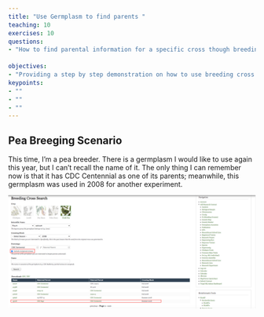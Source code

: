 ```yaml
---
title: "Use Germplasm to find parents "
teaching: 10
exercises: 10
questions:
- "How to find parental information for a specific cross though breeding cross search?"

objectives:
- "Providing a step by step demonstration on how to use breeding cross search on KnowPulse"
keypoints:
- ""
- ""
- ""
---
```

## Pea Breeging Scenario
This time, I’m a pea breeder. There is a germplasm I would like to use again this year, but I can’t recall the name of it. The only thing I can remember now is that it has CDC Centennial as one of its parents; meanwhile, this germplasm was used in 2008 for another experiment. 

![Screenshot of main code listing](../fig/Use-germplasm-search-to-find-parents-1.png)
